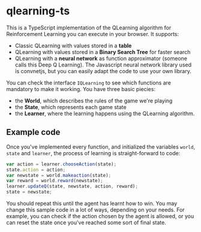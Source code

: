 # qlearning-ts
This is a TypeScript implementation of the QLearning algorithm for Reinforcement Learning you can execute in your browser. It supports:

- Classic QLearning with values stored in a **table**
- QLearning with values stored in a **Binary Search Tree** for faster search
- QLearning with a **neural network** as function approximator (someone calls this Deep Q Learning). The Javascript neural network library used is convnetjs, but you can easily adapt the code to use your own library.

You can check the interface `IQLearning` to see which functions are mandatory to make it working. You have three basic piecies:

- the **World**, which describes the rules of the game we're playing
- the **State**, which represents each game state
- the **Learner**, where the learning happens using the QLearning algorithm.

## Example code
Once you've implemented every function, and initialized the variables `world`, `state` and `learner`, the process of learning is straight-forward to code:

```javascript
var action = learner.chooseAction(state);
state.action = action;
var newstate = world.makeaction(state);
var reward = world.reward(newstate);
learner.updateQ(state, newstate, action, reward);
state = newstate;
```

You should repeat this until the agent has learnt how to win. You may change this sample code in a lot of ways, depending on your needs. For example, you can check if the action chosen by the agent is allowed, or you can reset the state once you've reached some sort of final state.
